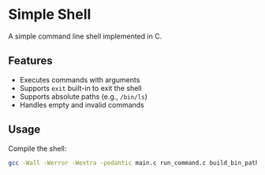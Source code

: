 # Simple Shell

A simple command line shell implemented in C.

## Features

- Executes commands with arguments
- Supports `exit` built-in to exit the shell
- Supports absolute paths (e.g., `/bin/ls`)
- Handles empty and invalid commands

## Usage

Compile the shell:

```bash
gcc -Wall -Werror -Wextra -pedantic main.c run_command.c build_bin_path.c exec_command.c -o hsh
